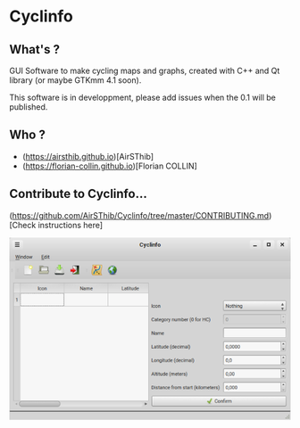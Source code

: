 # Cyclinfo

## What's ?

GUI Software to make cycling maps and graphs, created with C++ and Qt library (or maybe GTKmm 4.1 soon).

This software is in developpment, please add issues when the 0.1 will be published.

## Who ?

* (https://airsthib.github.io)[AirSThib]
* (https://florian-collin.github.io)[Florian COLLIN]

## Contribute to Cyclinfo...

(https://github.com/AirSThib/Cyclinfo/tree/master/CONTRIBUTING.md)[Check instructions here]

![screenshot](screenshot.png)

